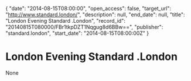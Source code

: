 {
  "date": "2014-08-15T08:00:00", 
  "open_access": false, 
  "target_url": "http://www.standard.london/", 
  "description": null, 
  "end_date": null, 
  "title": "London Evening Standard .London", 
  "record_id": "20140815T080000/FBr1tkpDZT1Nqgug8d6BBw==", 
  "publisher": "standard.london", 
  "start_date": "2014-08-15T08:00:00Z"
}

# London Evening Standard .London

None